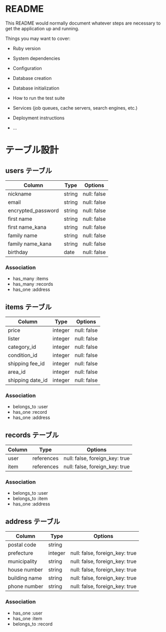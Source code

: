 # README

This README would normally document whatever steps are necessary to get the
application up and running.

Things you may want to cover:

* Ruby version

* System dependencies

* Configuration

* Database creation

* Database initialization

* How to run the test suite

* Services (job queues, cache servers, search engines, etc.)

* Deployment instructions

* ...

# テーブル設計

## users テーブル

| Column   | Type   | Options     |
| -------- | ------ | ----------- |
| nickname     | string | null: false |
| email    | string | null: false |
| encrypted_password | string | null: false |
| first name | string | null: false |
| first name_kana | string | null: false |
| family name | string | null: false |
| family name_kana    | string | null: false |
| birthday    | date | null: false |

### Association

- has_many :items
- has_many :records
- has_one :address

## items テーブル

| Column | Type   | Options     |
| ------ | ------ | ----------- |
| price   | integer | null: false |
| lister   | integer | null: false |
| category_id   | integer | null: false |
| condition_id   | integer | null: false |
| shipping fee_id   | integer | null: false |
| area_id   | integer | null: false |
| shipping date_id   | integer | null: false |
  

### Association

- belongs_to :user
- has_one :record
- has_one :address

## records テーブル

| Column | Type       | Options                        |
| ------ | ---------- | ------------------------------ |
| user   | references | null: false, foreign_key: true |
| item   | references | null: false, foreign_key: true |

### Association


- belongs_to :user
- belongs_to :item
- has_one :address


## address テーブル

| Column  | Type       | Options                        |
| ------- | ---------- | ------------------------------ |
| postal code | string     |                                |
| prefecture    | integer | null: false, foreign_key: true |
| municipality    | string | null: false, foreign_key: true |
| house number    | string | null: false, foreign_key: true |
| building name    | string | null: false, foreign_key: true |
| phone number    | string | null: false, foreign_key: true |


### Association

- has_one :user
- has_one :item
- belongs_to :record

